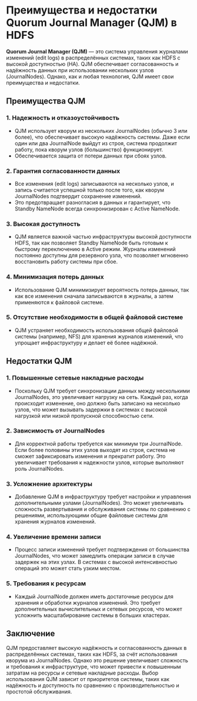 # Преимущества и недостатки Quorum Journal Manager (QJM) в HDFS

**Quorum Journal Manager (QJM)** — это система управления журналами изменений (edit logs) в распределённых системах, таких как HDFS с высокой доступностью (HA). QJM обеспечивает согласованность и надёжность данных при использовании нескольких узлов (JournalNodes). Однако, как и любая технология, QJM имеет свои преимущества и недостатки.

## Преимущества QJM

### 1. **Надежность и отказоустойчивость**
   - QJM использует кворум из нескольких JournalNodes (обычно 3 или более), что обеспечивает высокую надёжность системы. Даже если один или два JournalNode выйдут из строя, система продолжит работу, пока кворум узлов (большинство) функционирует.
   - Обеспечивается защита от потери данных при сбоях узлов.

### 2. **Гарантия согласованности данных**
   - Все изменения (edit logs) записываются на несколько узлов, и запись считается успешной только после того, как кворум JournalNodes подтвердит сохранение изменений.
   - Это предотвращает разногласия в данных и гарантирует, что Standby NameNode всегда синхронизирован с Active NameNode.

### 3. **Высокая доступность**
   - QJM является важной частью инфраструктуры высокой доступности HDFS, так как позволяет Standby NameNode быть готовым к быстрому переключению в Active режим. Журналы изменений постоянно доступны для резервного узла, что позволяет мгновенно восстановить работу системы при сбое.

### 4. **Минимизация потерь данных**
   - Использование QJM минимизирует вероятность потерь данных, так как все изменения сначала записываются в журналы, а затем применяются к файловой системе.

### 5. **Отсутствие необходимости в общей файловой системе**
   - QJM устраняет необходимость использования общей файловой системы (например, NFS) для хранения журналов изменений, что упрощает инфраструктуру и делает её более надёжной.

## Недостатки QJM

### 1. **Повышенные сетевые накладные расходы**
   - Поскольку QJM требует синхронизации данных между несколькими JournalNodes, это увеличивает нагрузку на сеть. Каждый раз, когда происходит изменение, оно должно быть записано на несколько узлов, что может вызывать задержки в системах с высокой нагрузкой или низкой пропускной способностью сети.

### 2. **Зависимость от JournalNodes**
   - Для корректной работы требуется как минимум три JournalNode. Если более половины этих узлов выходят из строя, система не сможет зафиксировать изменения и прекратит работу. Это увеличивает требования к надежности узлов, которые выполняют роль JournalNodes.

### 3. **Усложнение архитектуры**
   - Добавление QJM в инфраструктуру требует настройки и управления дополнительными узлами (JournalNodes). Это может увеличивать сложность развертывания и обслуживания системы по сравнению с решениями, использующими общие файловые системы для хранения журналов изменений.

### 4. **Увеличение времени записи**
   - Процесс записи изменений требует подтверждения от большинства JournalNodes, что может замедлить операции записи в случае задержек на этих узлах. В системах с высокой интенсивностью операций это может стать узким местом.

### 5. **Требования к ресурсам**
   - Каждый JournalNode должен иметь достаточные ресурсы для хранения и обработки журналов изменений. Это требует дополнительных вычислительных и сетевых ресурсов, что может усложнить масштабирование системы в больших кластерах.

## Заключение

QJM предоставляет высокую надёжность и согласованность данных в распределённых системах, таких как HDFS, за счёт использования кворума из JournalNodes. Однако это решение увеличивает сложность и требования к инфраструктуре, что может привести к повышенным затратам на ресурсы и сетевые накладные расходы. Выбор использования QJM зависит от приоритетов системы, таких как надёжность и доступность по сравнению с производительностью и простотой обслуживания.

